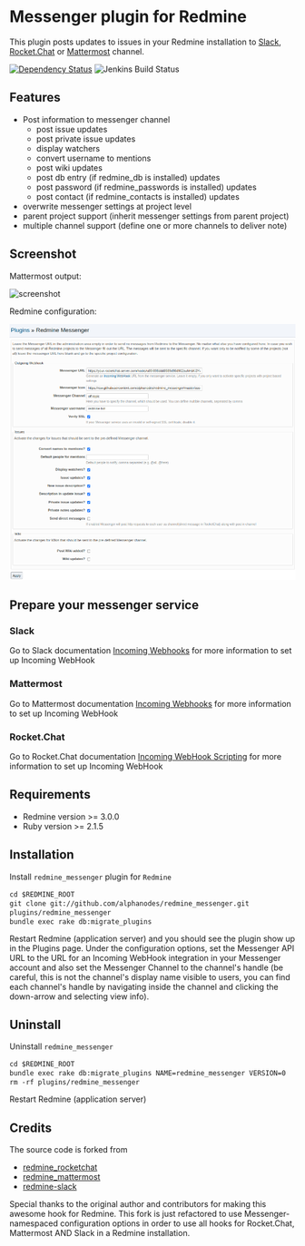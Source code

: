 # Messenger plugin for Redmine

This plugin posts updates to issues in your Redmine installation to [Slack](https://slack.com/), [Rocket.Chat](https://rocket.chat/) or [Mattermost](https://about.mattermost.com/) channel.

[![Dependency Status](https://gemnasium.com/badges/github.com/AlphaNodes/redmine_messenger.svg)](https://gemnasium.com/github.com/AlphaNodes/redmine_messenger) ![Jenkins Build Status](https://pm.alphanodes.com/jenkins/buildStatus/icon?job=Devel-build-redmine-messenger)

## Features

* Post information to messenger channel
  * post issue updates
  * post private issue updates
  * display watchers
  * convert username to mentions
  * post wiki updates
  * post db entry (if redmine_db is installed) updates
  * post password (if redmine_passwords is installed) updates
  * post contact (if redmine_contacts is installed) updates
* overwrite messenger settings at project level
* parent project support (inherit messenger settings from parent project)
* multiple channel support (define one or more channels to deliver note)

## Screenshot

Mattermost output:

![screenshot](https://raw.githubusercontent.com/alphanodes/redmine_messenger/master/assets/images/screenshot_mattermost.png)

Redmine configuration:

![screenshot](https://raw.githubusercontent.com/alphanodes/redmine_messenger/master/assets/images/screenshot_redmine_settings.png)

## Prepare your messenger service

### Slack

Go to Slack documentation [Incoming Webhooks](https://api.slack.com/incoming-webhooks) for more information to set up Incoming WebHook

### Mattermost

Go to Mattermost documentation [Incoming Webhooks](https://docs.mattermost.com/developer/webhooks-incoming.html) for more information to set up Incoming WebHook

### Rocket.Chat

Go to Rocket.Chat documentation [Incoming WebHook Scripting](https://rocket.chat/docs/administrator-guides/integrations/) for more information to set up Incoming WebHook


## Requirements

* Redmine version >= 3.0.0
* Ruby version >= 2.1.5


## Installation

Install ``redmine_messenger`` plugin for `Redmine`

    cd $REDMINE_ROOT
    git clone git://github.com/alphanodes/redmine_messenger.git plugins/redmine_messenger
    bundle exec rake db:migrate_plugins

Restart Redmine (application server) and you should see the plugin show up in the Plugins page.
Under the configuration options, set the Messenger API URL to the URL for an
Incoming WebHook integration in your Messenger account and also set the Messenger
Channel to the channel's handle (be careful, this is not the channel's display name
visible to users, you can find each channel's handle by navigating inside the channel
and clicking the down-arrow and selecting view info).


## Uninstall

Uninstall ``redmine_messenger``

    cd $REDMINE_ROOT
    bundle exec rake db:migrate_plugins NAME=redmine_messenger VERSION=0
    rm -rf plugins/redmine_messenger

Restart Redmine (application server)


## Credits

The source code is forked from

  - [redmine_rocketchat](https://github.com/phlegx/redmine_rocketchat)
  - [redmine_mattermost](https://github.com/altsol/redmine_mattermost)
  - [redmine-slack](https://github.com/sciyoshi/redmine-slack)

Special thanks to the original author and contributors for making this awesome hook for Redmine. This fork is just refactored to use Messenger-namespaced configuration options in order to use all hooks for Rocket.Chat, Mattermost AND Slack in a Redmine installation.
